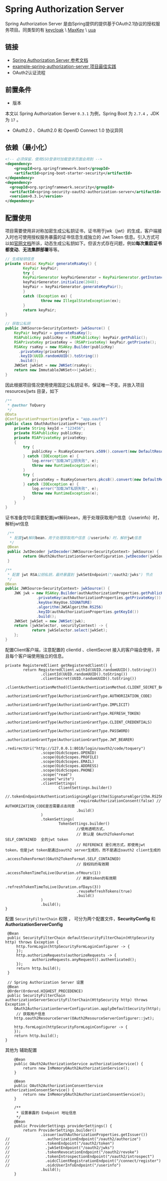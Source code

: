 

# Spring Authorization Server

Spring Authorization Server 是由Spring提供的提供基于OAuth2.1协议的授权服务项目。同类型的有 [keycloak](https://github.com/keycloak/keycloak)  \ [MaxKey](https://github.com/dromara/MaxKey) \ [uua](https://github.com/cloudfoundry/uaa)



## 链接

- [Spring Authorization Server 参考文档](https://docs.spring.io/spring-authorization-server/docs/current/reference/html/index.html)
- [example-spring-authorization-server 项目最佳实践](https://github.com/ToQuery/example-spring-authorization-server)
- OAuth2认证流程



## 前置条件

- 版本

本文以 Spring Authorization Server  `0.3.1` 为例，Spring Boot 为 `2.7.4` ，JDK为 `17` 。



- OAuth2.0 、OAuth2.0 和 OpenID Connect 1.0 协议异同





## 依赖（最小化）

```xml
<!-- 必须保留，使用SSO登录时加载登录页面会用到 -->
<dependency>
	<groupId>org.springframework.boot</groupId>
	<artifactId>spring-boot-starter-security</artifactId>
</dependency>
<dependency>
  <groupId>org.springframework.security</groupId>
  <artifactId>spring-security-oauth2-authorization-server</artifactId>
  <version>0.3.1</version>
</dependency>
```



## 配置使用

项目需要使用非对称加密生成公私钥证书，证书用于jwk（jwt）的生成，客户端接入时也可使用授权服务暴露的证书信息生成独立的 Jwt Token 信息。引入方式可以如[官网文档](https://docs.spring.io/spring-authorization-server/docs/current/reference/html/index.html)所诉，动态生成公私钥如下。但该方式存在问题，例如**每次重启证书都变动**、**无法集群部署**等等。

```java
// 生成秘钥信息
private static KeyPair generateRsaKey() { 
		KeyPair keyPair;
		try {
        KeyPairGenerator keyPairGenerator = KeyPairGenerator.getInstance("RSA");
        keyPairGenerator.initialize(2048);
        keyPair = keyPairGenerator.generateKeyPair();
		}
		catch (Exception ex) {
				throw new IllegalStateException(ex);
		}
		return keyPair;
}

// 获取公私钥
public JWKSource<SecurityContext> jwkSource() {
    KeyPair keyPair = generateRsaKey();
    RSAPublicKey publicKey = (RSAPublicKey) keyPair.getPublic();
    RSAPrivateKey privateKey = (RSAPrivateKey) keyPair.getPrivate();
    RSAKey rsaKey = new RSAKey.Builder(publicKey)
      .privateKey(privateKey)
      .keyID(UUID.randomUUID().toString())
      .build();
    JWKSet jwkSet = new JWKSet(rsaKey);
    return new ImmutableJWKSet<>(jwkSet);
}

```



因此根据项目情况使用使用固定公私钥证书，保证唯一不变。并放入项目 resources/jwts 目录，如下



```java
/**
 * @author ToQuery
 */
@Data
@ConfigurationProperties(prefix = "app.oauth")
public class OAuthAuthorizationProperties {
    private String keyId = "123456";
    private RSAPublicKey publicKey;
    private RSAPrivateKey privateKey;
  	{
        try {
            publicKey = RsaKeyConverters.x509().convert(new DefaultResourceLoader().getResource(ResourceLoader.CLASSPATH_URL_PREFIX + "jwts" + File.separator + "public.pub").getInputStream());
        } catch (IOException e) {
            log.error("加载JWT公钥失败", e);
            throw new RuntimeException(e);
        }
        try {
            privateKey = RsaKeyConverters.pkcs8().convert(new DefaultResourceLoader().getResource(ResourceLoader.CLASSPATH_URL_PREFIX + "jwts" + File.separator + "private.key").getInputStream());
        } catch (IOException e) {
            log.error("加载JWT私钥失败", e);
            throw new RuntimeException(e);
        }
    }
}
```

证书准备完毕后需要配置jwt解码bean，用于处理获取用户信息（/userinfo）时，解析jwt信息

```java
 /**
  * 配置jwt解码bean，用于处理获取用户信息（/userinfo）时，解析jwt信息
  */
 @Bean
 public JwtDecoder jwtDecoder(JWKSource<SecurityContext> jwkSource) {
 		return OAuth2AuthorizationServerConfiguration.jwtDecoder(jwkSource);
 }

/**
 * 配置 jwt RSA公钥私钥，最终暴露到 jwkSetEndpoint("/oauth2/jwks") 节点
 */
@Bean
public JWKSource<SecurityContext> jwkSource() {
    JWK jwk = new RSAKey.Builder(authAuthorizationProperties.getPublicKey())
              .privateKey(authAuthorizationProperties.getPrivateKey())
              .keyUse(KeyUse.SIGNATURE)
              .algorithm(JWSAlgorithm.RS256)
              .keyID(authAuthorizationProperties.getKeyId())
              .build();
    JWKSet jwkSet = new JWKSet(jwk);
    return (jwkSelector, securityContext) -> {
    		return jwkSelector.select(jwkSet);
    };
}
```

配置Client客户端，注意配置的 clientId 、clientSecret 接入的客户端会使用，并且每个客户端使用独立的信息。

```
private RegisteredClient getRegisteredClient() {
        return RegisteredClient.withId(UUID.randomUUID().toString())
                .clientId(UUID.randomUUID().toString())
                .clientSecret(UUID.randomUUID().toString())
                .clientAuthenticationMethod(ClientAuthenticationMethod.CLIENT_SECRET_BASIC)
                .authorizationGrantType(AuthorizationGrantType.AUTHORIZATION_CODE)
                .authorizationGrantType(AuthorizationGrantType.IMPLICIT)
                .authorizationGrantType(AuthorizationGrantType.REFRESH_TOKEN)
                .authorizationGrantType(AuthorizationGrantType.CLIENT_CREDENTIALS)
                .authorizationGrantType(AuthorizationGrantType.PASSWORD)
                .authorizationGrantType(AuthorizationGrantType.JWT_BEARER)
                .redirectUri("http://127.0.0.1:8010/login/oauth2/code/toquery")
                .scope(OidcScopes.OPENID)
                .scope(OidcScopes.PROFILE)
                .scope(OidcScopes.EMAIL)
                .scope(OidcScopes.ADDRESS)
                .scope(OidcScopes.PHONE)
                .scope("read")
                .scope("write")
                .clientSettings(
                        ClientSettings.builder()
                                //.tokenEndpointAuthenticationSigningAlgorithm(SignatureAlgorithm.RS256)
                                .requireAuthorizationConsent(false) // AUTHORIZATION_CODE是否需要点击同意
                                .build()
                )
                .tokenSettings(
                        TokenSettings.builder()
                                //使用透明方式，
                                // 默认是 OAuth2TokenFormat SELF_CONTAINED  全的jwt token
                                // REFERENCE 是引用方式，即使用jwt token，但是jwt token是通过oauth2 server生成的，而不是通过oauth2 client生成的
                                .accessTokenFormat(OAuth2TokenFormat.SELF_CONTAINED)
                                // 授权码的有效期
                                .accessTokenTimeToLive(Duration.ofHours(1))
                                // 刷新token的有效期
                                .refreshTokenTimeToLive(Duration.ofDays(3))
                                .reuseRefreshTokens(true)
                                .build()
                )
                .build();
}

```

配置 `SecurityFilterChain` 权限 ， 可分为两个配置文件，**SecurityConfig** 和 **AuthorizationServerConfig** 

```
 @Bean
 public SecurityFilterChain defaultSecurityFilterChain(HttpSecurity http) throws Exception {
     http.formLogin(httpSecurityFormLoginConfigurer -> {
     });
     http.authorizeRequests(authorizeRequests -> {
     		authorizeRequests.anyRequest().authenticated();
     });
     return http.build();
 }
 
 // Spring Authorization Server 设置
 @Bean
 @Order(Ordered.HIGHEST_PRECEDENCE)
 public SecurityFilterChain authorizationServerSecurityFilterChain(HttpSecurity http) throws Exception {
    OAuth2AuthorizationServerConfiguration.applyDefaultSecurity(http);
     // 获取用户信息
    http.oauth2ResourceServer(OAuth2ResourceServerConfigurer::jwt);

    http.formLogin(httpSecurityFormLoginConfigurer -> {
    });
    return http.build();
}

```

其他为 辅助配置

```
    @Bean
    public OAuth2AuthorizationService authorizationService() {
        return new InMemoryOAuth2AuthorizationService();
    }

    @Bean
    public OAuth2AuthorizationConsentService authorizationConsentService() {
        return new InMemoryOAuth2AuthorizationConsentService();
    }
    
    /**
     * 设置暴露的 Endpoint 地址信息
     */
    @Bean
    public ProviderSettings providerSettings() {
        return ProviderSettings.builder()
                .issuer(authAuthorizationProperties.getIssuer())
//                .authorizationEndpoint("/oauth2/authorize")
//                .tokenEndpoint("/oauth2/token")
//                .jwkSetEndpoint("/oauth2/jwks")
//                .tokenRevocationEndpoint("/oauth2/revoke")
//                .tokenIntrospectionEndpoint("/oauth2/introspect")
//                .oidcClientRegistrationEndpoint("/connect/register")
//                .oidcUserInfoEndpoint("/userinfo")
                .build();
    }
```



